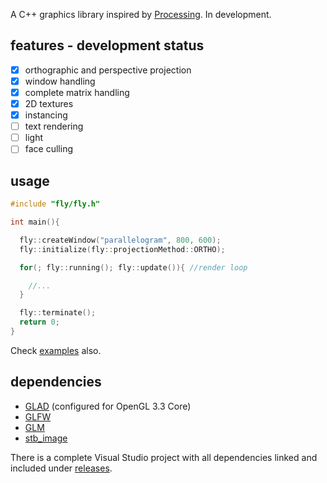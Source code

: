 A C++ graphics library inspired by [Processing](https://processing.org). In development. 

## features - development status
- [x] orthographic and perspective projection
- [x] window handling
- [x] complete matrix handling
- [x] 2D textures
- [x] instancing
- [ ] text rendering
- [ ] light
- [ ] face culling

## usage

```c++
#include "fly/fly.h"

int main(){

  fly::createWindow("parallelogram", 800, 600);
  fly::initialize(fly::projectionMethod::ORTHO);

  for(; fly::running(); fly::update()){ //render loop

    //...
  }

  fly::terminate();
  return 0;
}
```

Check [examples](https://github.com/flightcoded/fly-graphics/tree/master/examples) also.

## dependencies
* [GLAD](https://glad.dav1d.de) (configured for OpenGL 3.3 Core)
* [GLFW](https://www.glfw.org)
* [GLM](https://github.com/g-truc/glm)
* [stb_image](https://github.com/nothings/stb/blob/master/stb_image.h)

There is a complete Visual Studio project with all dependencies linked and included under [releases](https://github.com/flightcoded/fly-graphics/releases).
